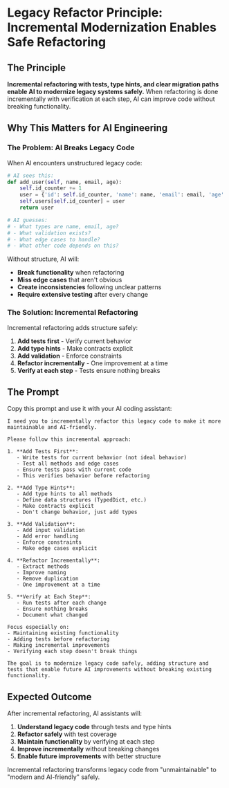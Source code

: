 # Legacy Refactor Principle: Incremental Modernization Enables Safe Refactoring

## The Principle

**Incremental refactoring with tests, type hints, and clear migration paths enable AI to modernize legacy systems safely.** When refactoring is done incrementally with verification at each step, AI can improve code without breaking functionality.

## Why This Matters for AI Engineering

### The Problem: AI Breaks Legacy Code

When AI encounters unstructured legacy code:

```python
# AI sees this:
def add_user(self, name, email, age):
    self.id_counter += 1
    user = {'id': self.id_counter, 'name': name, 'email': email, 'age': age}
    self.users[self.id_counter] = user
    return user

# AI guesses:
# - What types are name, email, age?
# - What validation exists?
# - What edge cases to handle?
# - What other code depends on this?
```

Without structure, AI will:
- **Break functionality** when refactoring
- **Miss edge cases** that aren't obvious
- **Create inconsistencies** following unclear patterns
- **Require extensive testing** after every change

### The Solution: Incremental Refactoring

Incremental refactoring adds structure safely:

1. **Add tests first** - Verify current behavior
2. **Add type hints** - Make contracts explicit
3. **Add validation** - Enforce constraints
4. **Refactor incrementally** - One improvement at a time
5. **Verify at each step** - Tests ensure nothing breaks

## The Prompt

Copy this prompt and use it with your AI coding assistant:

```
I need you to incrementally refactor this legacy code to make it more maintainable and AI-friendly.

Please follow this incremental approach:

1. **Add Tests First**:
   - Write tests for current behavior (not ideal behavior)
   - Test all methods and edge cases
   - Ensure tests pass with current code
   - This verifies behavior before refactoring

2. **Add Type Hints**:
   - Add type hints to all methods
   - Define data structures (TypedDict, etc.)
   - Make contracts explicit
   - Don't change behavior, just add types

3. **Add Validation**:
   - Add input validation
   - Add error handling
   - Enforce constraints
   - Make edge cases explicit

4. **Refactor Incrementally**:
   - Extract methods
   - Improve naming
   - Remove duplication
   - One improvement at a time

5. **Verify at Each Step**:
   - Run tests after each change
   - Ensure nothing breaks
   - Document what changed

Focus especially on:
- Maintaining existing functionality
- Adding tests before refactoring
- Making incremental improvements
- Verifying each step doesn't break things

The goal is to modernize legacy code safely, adding structure and tests that enable future AI improvements without breaking existing functionality.
```

## Expected Outcome

After incremental refactoring, AI assistants will:

1. **Understand legacy code** through tests and type hints
2. **Refactor safely** with test coverage
3. **Maintain functionality** by verifying at each step
4. **Improve incrementally** without breaking changes
5. **Enable future improvements** with better structure

Incremental refactoring transforms legacy code from "unmaintainable" to "modern and AI-friendly" safely.

